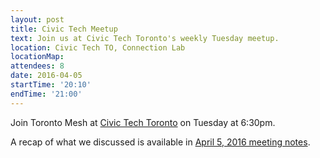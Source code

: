 ```yaml
---
layout: post
title: Civic Tech Meetup
text: Join us at Civic Tech Toronto's weekly Tuesday meetup.
location: Civic Tech TO, Connection Lab
locationMap:
attendees: 8
date: 2016-04-05
startTime: '20:10'
endTime: '21:00'
---
```


Join Toronto Mesh at [Civic Tech Toronto](http://civictech.ca) on Tuesday at 6:30pm.

A recap of what we discussed is available in [April 5, 2016 meeting notes](https://github.com/tomeshnet/documents/blob/master/meeting_notes/20160405_meeting-notes.md).
